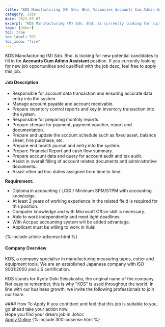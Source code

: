 ```yaml
---
title: "KDS Manufacturing (M) Sdn. Bhd. Vacancies Accounts Cum Admin Assistant" 
category: Jobs 
date: 2021-05-07 
excerpt: "KDS Manufacturing (M) Sdn. Bhd. is currently looking for suitable person to fill in the Accounts Cum Admin Assistant which based in Johor" 
tags: [Johor] 
toc: true 
toc_label: TOC 
toc_icon: "fire" 
--- 
```


<p>KDS Manufacturing (M) Sdn. Bhd. is looking for new potential candidates to fill in for <b>Accounts Cum Admin Assistant</b> position. If you currently looking for new job opportunities and qualified with the job desc, feel free to apply this job.
</p><div><div><h4>Job Description</h4></div><div><div><span><div><ul><li>Responsible for account data transaction and ensuring accurate data entry into the system.</li><li>Manage account payable and account receivable.</li><li>Prepare inventory control reports and key in inventory transaction into the system.</li><li>Responsible for preparing&#160;monthly reports.</li><li>Prepare cheque for payment, payment voucher, report and documentation.</li><li>Prepare and update the account schedule such as fixed asset, balance sheet, hire purchase, etc.</li><li>Prepare end month journal and entry into the system.</li><li>Prepare Financial Report and cash flow summary.</li><li>Prepare account data and query for account audit and tax audit.</li><li>Assist in overall filling of account related documents and administrative documents..</li><li>Assist other ad hoc duties assigned from time to time.</li></ul><p><strong>Requirement:</strong></p><ul><li>Diploma in accounting / LCCI / Minimum SPM/STPM with accounting knowledge.</li><li>At least 2 years of working experience in the related field is required for this position.</li><li>Computer knowledge and with Microsoft Office skill is necessary.</li><li>Able to work independently and meet tight deadlines.</li><li>With Accpac accounting system will be added advantage.</li><li>Applicant must be willing to work in Kulai.</li></ul></div></span></div></div></div> 
{% include article-adsense.html %} 
<div><div><h4>Company Overview</h4></div><div><div><span><div><p>KDS, a company specialise in manufacturing measuring tapes, cutter and equipment tools. We are an established Japanese company with ISO 9001:2000 and JIS certification.&#160;</p><p>KDS stands for Kyoto Doki Seisakusho, the original name of the company. Not easy to remember, this is why "KDS" is used throughout the world. In line with our business growth, we invite the following professionals to join our team.</p></div></span></div></div></div> 
#### How To Apply 
If you confident and feel that this job is suitable to you, go ahead take your action now. <br/> 
Hope you find your dream job in Johor. <br/> 
<a href="https://www.jobstreet.com.my/en/job/accounts-cum-admin-assistant-4560789?jobId=jobstreet-my-job-4560789&" class="btn btn--info" target="_blank" rel="nofollow noopenner">Apply Online</a> 
{% include 300-adsense.html %} 